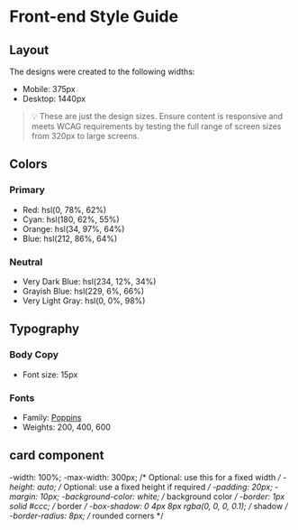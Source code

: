 # Front-end Style Guide

## Layout

The designs were created to the following widths:

- Mobile: 375px
- Desktop: 1440px

> 💡 These are just the design sizes. Ensure content is responsive and meets WCAG requirements by testing the full range of screen sizes from 320px to large screens.

## Colors

### Primary

- Red: hsl(0, 78%, 62%)
- Cyan: hsl(180, 62%, 55%)
- Orange: hsl(34, 97%, 64%)
- Blue: hsl(212, 86%, 64%)

### Neutral

- Very Dark Blue: hsl(234, 12%, 34%)
- Grayish Blue: hsl(229, 6%, 66%)
- Very Light Gray: hsl(0, 0%, 98%)

## Typography

### Body Copy

- Font size: 15px

### Fonts

- Family: [Poppins](https://fonts.google.com/specimen/Poppins)
- Weights: 200, 400, 600


## card component

  -width: 100%;
  -max-width: 300px; /* Optional: use this for a fixed width */
  -height: auto; /* Optional: use a fixed height if required */
  -padding: 20px;
  -margin: 10px;
  -background-color: white; /*  background color */
  -border: 1px solid #ccc; /* border */
  -box-shadow: 0 4px 8px rgba(0, 0, 0, 0.1); /*  shadow */
  -border-radius: 8px; /* rounded corners */
